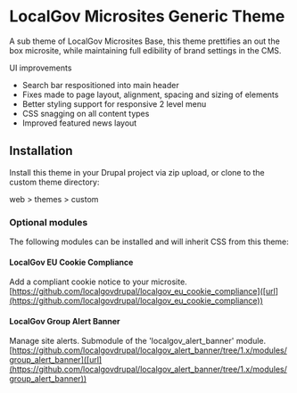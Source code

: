 # LocalGov Microsites Generic Theme

A sub theme of LocalGov Microsites Base, this theme prettifies an out the box microsite, while maintaining full edibility of brand settings in the CMS.

UI improvements
- Search bar respositioned into main header
- Fixes made to page layout, alignment, spacing and sizing of elements
- Better styling support for responsive 2 level menu
- CSS snagging on all content types
- Improved featured news layout 

## Installation

Install this theme in your Drupal project via zip upload, or clone to the custom theme directory:

web > themes > custom 

### Optional modules

The following modules can be installed and will inherit CSS from this theme:

#### LocalGov EU Cookie Compliance
Add a compliant cookie notice to your microsite.
[https://github.com/localgovdrupal/localgov_eu_cookie_compliance]([url](https://github.com/localgovdrupal/localgov_eu_cookie_compliance))

#### LocalGov Group Alert Banner
Manage site alerts. Submodule of the 'localgov_alert_banner' module.
[https://github.com/localgovdrupal/localgov_alert_banner/tree/1.x/modules/group_alert_banner]([url](https://github.com/localgovdrupal/localgov_alert_banner/tree/1.x/modules/group_alert_banner))

